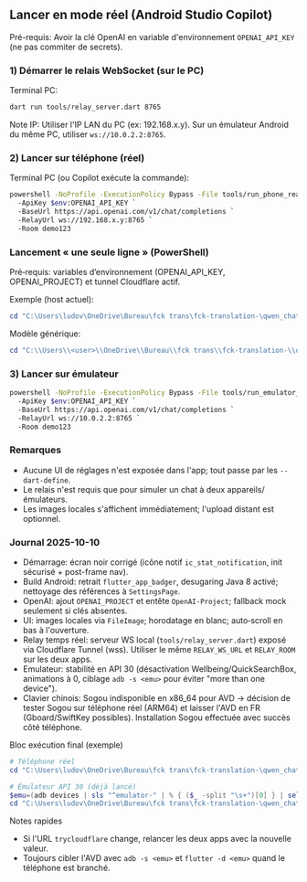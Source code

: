 ## Lancer en mode réel (Android Studio Copilot)

Pré-requis: Avoir la clé OpenAI en variable d'environnement `OPENAI_API_KEY` (ne pas commiter de secrets).

### 1) Démarrer le relais WebSocket (sur le PC)

Terminal PC:
```bash
dart run tools/relay_server.dart 8765
```

Note IP: Utiliser l'IP LAN du PC (ex: 192.168.x.y). Sur un émulateur Android du même PC, utiliser `ws://10.0.2.2:8765`.

### 2) Lancer sur téléphone (réel)

Terminal PC (ou Copilot exécute la commande):
```bash
powershell -NoProfile -ExecutionPolicy Bypass -File tools/run_phone_real.ps1 `
  -ApiKey $env:OPENAI_API_KEY `
  -BaseUrl https://api.openai.com/v1/chat/completions `
  -RelayUrl ws://192.168.x.y:8765 `
  -Room demo123
```

### Lancement « une seule ligne » (PowerShell)

Pré‑requis: variables d’environnement (OPENAI_API_KEY, OPENAI_PROJECT) et tunnel Cloudflare actif.

Exemple (host actuel):
```powershell
cd "C:\Users\ludov\OneDrive\Bureau\fck trans\fck-translation-\qwen_chat_openai"; flutter run -d FMMFSOOBXO8T5D75 --debug --no-resident --dart-define=OPENAI_BASE_URL=https://api.openai.com/v1/chat/completions --dart-define=OPENAI_API_KEY=$env:OPENAI_API_KEY --dart-define=OPENAI_PROJECT=$env:OPENAI_PROJECT --dart-define=OPENAI_MODEL=gpt-4o-mini --dart-define=RELAY_WS_URL=wss://computation-world-committed-involves.trycloudflare.com --dart-define=RELAY_ROOM=demo123
```

Modèle générique:
```powershell
cd "C:\\Users\\<user>\\OneDrive\\Bureau\\fck trans\\fck-translation-\\qwen_chat_openai"; flutter run -d <deviceId> --debug --no-resident --dart-define=OPENAI_BASE_URL=https://api.openai.com/v1/chat/completions --dart-define=OPENAI_API_KEY=$env:OPENAI_API_KEY --dart-define=OPENAI_PROJECT=$env:OPENAI_PROJECT --dart-define=OPENAI_MODEL=gpt-4o-mini --dart-define=RELAY_WS_URL=wss://WSS_HOST --dart-define=RELAY_ROOM=demo123
```

### 3) Lancer sur émulateur

```bash
powershell -NoProfile -ExecutionPolicy Bypass -File tools/run_emulator_real.ps1 `
  -ApiKey $env:OPENAI_API_KEY `
  -BaseUrl https://api.openai.com/v1/chat/completions `
  -RelayUrl ws://10.0.2.2:8765 `
  -Room demo123
```

### Remarques
- Aucune UI de réglages n'est exposée dans l'app; tout passe par les `--dart-define`.
- Le relais n'est requis que pour simuler un chat à deux appareils/émulateurs.
- Les images locales s'affichent immédiatement; l'upload distant est optionnel.


### Journal 2025-10-10

- Démarrage: écran noir corrigé (icône notif `ic_stat_notification`, init sécurisé + post-frame nav).
- Build Android: retrait `flutter_app_badger`, desugaring Java 8 activé; nettoyage des références à `SettingsPage`.
- OpenAI: ajout `OPENAI_PROJECT` et entête `OpenAI-Project`; fallback mock seulement si clés absentes.
- UI: images locales via `FileImage`; horodatage en blanc; auto‑scroll en bas à l'ouverture.
- Relay temps réel: serveur WS local (`tools/relay_server.dart`) exposé via Cloudflare Tunnel (wss). Utiliser le même `RELAY_WS_URL` et `RELAY_ROOM` sur les deux apps.
- Emulateur: stabilité en API 30 (désactivation Wellbeing/QuickSearchBox, animations à 0, ciblage `adb -s <emu>` pour éviter "more than one device").
- Clavier chinois: Sogou indisponible en x86_64 pour AVD → décision de tester Sogou sur téléphone réel (ARM64) et laisser l'AVD en FR (Gboard/SwiftKey possibles). Installation Sogou effectuée avec succès côté téléphone.

Bloc exécution final (exemple)

```powershell
# Téléphone réel
cd "C:\Users\ludov\OneDrive\Bureau\fck trans\fck-translation-\qwen_chat_openai"; flutter run -d FMMFSOOBXO8T5D75 --no-resident --dart-define=OPENAI_BASE_URL=https://api.openai.com/v1/chat/completions --dart-define=OPENAI_API_KEY=$env:OPENAI_API_KEY --dart-define=OPENAI_PROJECT=$env:OPENAI_PROJECT --dart-define=OPENAI_MODEL=gpt-4o-mini --dart-define=RELAY_WS_URL=wss://<host_trycloudflare> --dart-define=RELAY_ROOM=demo123

# Émulateur API 30 (déjà lancé)
$emu=(adb devices | sls "^emulator-" | % { ($_ -split "\s+")[0] } | select -First 1)
cd "C:\Users\ludov\OneDrive\Bureau\fck trans\fck-translation-\qwen_chat_openai"; flutter run -d $emu --device-timeout 180 --no-resident --dart-define=OPENAI_BASE_URL=https://api.openai.com/v1/chat/completions --dart-define=OPENAI_API_KEY=$env:OPENAI_API_KEY --dart-define=OPENAI_PROJECT=$env:OPENAI_PROJECT --dart-define=OPENAI_MODEL=gpt-4o-mini --dart-define=RELAY_WS_URL=wss://<host_trycloudflare> --dart-define=RELAY_ROOM=demo123
```

Notes rapides
- Si l'URL `trycloudflare` change, relancer les deux apps avec la nouvelle valeur.
- Toujours cibler l'AVD avec `adb -s <emu>` et `flutter -d <emu>` quand le téléphone est branché.

